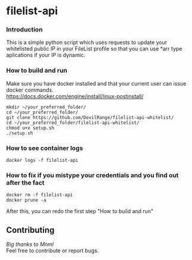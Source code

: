 # filelist-api

### Introduction

This is a simple python script which uses requests to update your whitelisted public IP in your FileList profile so that you can use *arr type aplications if your IP is dynamic.

### How to build and run
Make sure you have docker installed and that your current user can issue docker commands.  
https://docs.docker.com/engine/install/linux-postinstall/

```shell
mkdir ~/your_preferred_folder/
cd ~/your_preferred_folder/
git clone https://github.com/DevilRange/filelist-api-whitelist/
cd ~/your_preferred_folder/filelist-api-whitelist/
chmod u+x setup.sh
./setup.sh
```

### How to see container logs

```shell
docker logs -f filelist-api
```

### How to fix if you mistype your credentials and you find out after the fact

```shell
docker rm -f filelist-api
docker prune -a
```
After this, you can redo the first step "How to build and run"

## Contributing
*Big thanks to Mnml*  
Feel free to contribute or report bugs.
